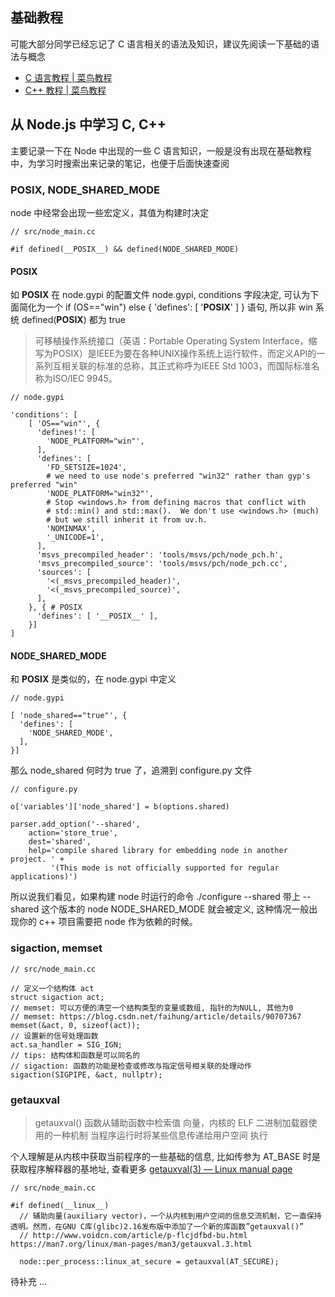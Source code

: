 ## 基础教程

可能大部分同学已经忘记了 C 语言相关的语法及知识，建议先阅读一下基础的语法与概念

- [C 语言教程 | 菜鸟教程](https://www.runoob.com/cprogramming/c-tutorial.html)
- [C++ 教程 | 菜鸟教程](https://www.runoob.com/cplusplus/cpp-tutorial.html)

## 从 Node.js 中学习 C, C++

主要记录一下在 Node 中出现的一些 C 语言知识，一般是没有出现在基础教程中，为学习时搜索出来记录的笔记，也便于后面快速查阅

### __POSIX__, NODE_SHARED_MODE
node 中经常会出现一些宏定义，其值为构建时决定
```
// src/node_main.cc

#if defined(__POSIX__) && defined(NODE_SHARED_MODE)
```

#### __POSIX__
如 __POSIX__ 在 node.gypi 的配置文件 node.gypi, conditions 字段决定, 可认为下面简化为一个 if (OS=="win") else { 'defines': [ '__POSIX__' ] } 语句, 所以非 win 系统 defined(__POSIX__) 都为 true
> 可移植操作系统接口（英语：Portable Operating System Interface，缩写为POSIX）是IEEE为要在各种UNIX操作系统上运行软件，而定义API的一系列互相关联的标准的总称，其正式称呼为IEEE Std 1003，而国际标准名称为ISO/IEC 9945。
```
// node.gypi

'conditions': [
	[ 'OS=="win"', {
      'defines!': [
        'NODE_PLATFORM="win"',
      ],
      'defines': [
        'FD_SETSIZE=1024',
        # we need to use node's preferred "win32" rather than gyp's preferred "win"
        'NODE_PLATFORM="win32"',
        # Stop <windows.h> from defining macros that conflict with
        # std::min() and std::max().  We don't use <windows.h> (much)
        # but we still inherit it from uv.h.
        'NOMINMAX',
        '_UNICODE=1',
      ],
      'msvs_precompiled_header': 'tools/msvs/pch/node_pch.h',
      'msvs_precompiled_source': 'tools/msvs/pch/node_pch.cc',
      'sources': [
        '<(_msvs_precompiled_header)',
        '<(_msvs_precompiled_source)',
      ],
    }, { # POSIX
      'defines': [ '__POSIX__' ],
    }]
]
```
#### NODE_SHARED_MODE
和 __POSIX__ 是类似的，在 node.gypi 中定义
```
// node.gypi

[ 'node_shared=="true"', {
  'defines': [
  	'NODE_SHARED_MODE',
  ],
}]
```
那么 node_shared 何时为 true 了，追溯到 configure.py 文件
```
// configure.py

o['variables']['node_shared'] = b(options.shared)

parser.add_option('--shared',
    action='store_true',
    dest='shared',
    help='compile shared library for embedding node in another project. ' +
         '(This mode is not officially supported for regular applications)')
```
所以说我们看见，如果构建 node 时运行的命令 ./configure --shared 带上 --shared 这个版本的 node NODE_SHARED_MODE 就会被定义, 这种情况一般出现你的 c++ 项目需要把 node 作为依赖的时候。

### sigaction, memset
```
// src/node_main.cc

// 定义一个结构体 act
struct sigaction act;
// memset: 可以方便的清空一个结构类型的变量或数组, 指针的为NULL, 其他为0
// memset: https://blog.csdn.net/faihung/article/details/90707367
memset(&act, 0, sizeof(act));
// 设置新的信号处理函数
act.sa_handler = SIG_IGN;
// tips: 结构体和函数是可以同名的
// sigaction: 函数的功能是检查或修改与指定信号相关联的处理动作
sigaction(SIGPIPE, &act, nullptr);
```

### getauxval
> getauxval() 函数从辅助函数中检索值 向量，内核的 ELF 二进制加载器使用的一种机制 当程序运行时将某些信息传递给用户空间 执行

个人理解是从内核中获取当前程序的一些基础的信息, 比如传参为 AT_BASE 时是获取程序解释器的基地址, 查看更多 [getauxval(3) — Linux manual page](https://man7.org/linux/man-pages/man3/getauxval.3.html)

```
// src/node_main.cc

#if defined(__linux__)
  // 辅助向量(auxiliary vector)，一个从内核到用户空间的信息交流机制，它一直保持透明。然而，在GNU C库(glibc)2.16发布版中添加了一个新的库函数”getauxval()”
  // http://www.voidcn.com/article/p-flcjdfbd-bu.html https://man7.org/linux/man-pages/man3/getauxval.3.html
  
  node::per_process::linux_at_secure = getauxval(AT_SECURE);
```

待补充 ...
